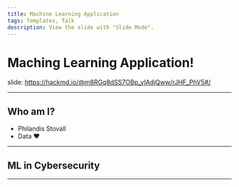 ```yaml
---
title: Machine Learning Application
tags: Templates, Talk
description: View the slide with "Slide Mode".
---
```


# Maching Learning Application!

<!-- Put the link to this slide here so people can follow -->
slide: https://hackmd.io/@m8RGq8dSS7OBp_vIAdjQww/rJHF_PhV5#/

---

## Who am I? 

- Philandis Stovall
- Data :heart:

---

## ML in Cybersecurity

---
